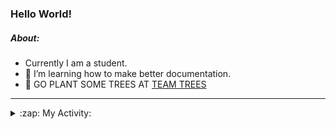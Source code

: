 ### Hello World!

##### About:
- Currently I am a student.
- 🌱 I’m learning how to make better documentation.
- 🌱 GO PLANT SOME TREES AT [TEAM TREES](https://teamtrees.org/)

---
<details>
  <summary>:zap: My Activity:</summary>
  
<!--START_SECTION:waka-->
![Code Time](http://img.shields.io/badge/Code%20Time-1%2C079%20hrs%2028%20mins-blue)

**I'm a Night 🦉** 

```text
🌞 Morning                1596 commits        ██░░░░░░░░░░░░░░░░░░░░░░░   09.99 % 
🌆 Daytime                5139 commits        ████████░░░░░░░░░░░░░░░░░   32.17 % 
🌃 Evening                4696 commits        ███████░░░░░░░░░░░░░░░░░░   29.40 % 
🌙 Night                  4543 commits        ███████░░░░░░░░░░░░░░░░░░   28.44 % 
```
📅 **I'm Most Productive on Wednesday** 

```text
Monday                   2346 commits        ████░░░░░░░░░░░░░░░░░░░░░   14.69 % 
Tuesday                  1964 commits        ███░░░░░░░░░░░░░░░░░░░░░░   12.29 % 
Wednesday                3690 commits        ██████░░░░░░░░░░░░░░░░░░░   23.10 % 
Thursday                 2218 commits        ███░░░░░░░░░░░░░░░░░░░░░░   13.89 % 
Friday                   1581 commits        ██░░░░░░░░░░░░░░░░░░░░░░░   09.90 % 
Saturday                 1461 commits        ██░░░░░░░░░░░░░░░░░░░░░░░   09.15 % 
Sunday                   2714 commits        ████░░░░░░░░░░░░░░░░░░░░░   16.99 % 
```


📊 **This Week I Spent My Time On** 

```text
🔥 Editors: 
VS Code                  10 hrs 39 mins      █████████████████████████   100.00 % 

🐱‍💻 Projects: 
CSF22                    7 hrs 1 min         ████████████████░░░░░░░░░   65.81 % 
praise                   3 hrs 33 mins       ████████░░░░░░░░░░░░░░░░░   33.36 % 
os-lab                   5 mins              ░░░░░░░░░░░░░░░░░░░░░░░░░   00.83 % 
```


 Last Updated on 29/03/2023 05:08:06 UTC
<!--END_SECTION:waka-->
</details>
